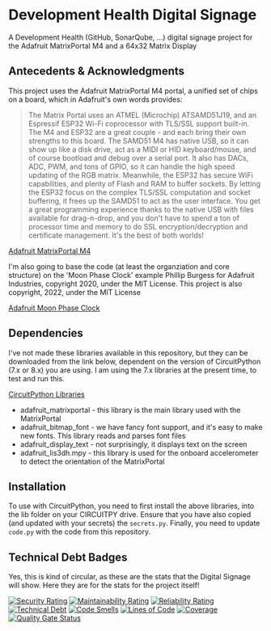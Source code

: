 # Development Health Digital Signage

A Development Health (GitHub, SonarQube, ...) digital signage project for the Adafruit MatrixPortal M4 and a 64x32 Matrix Display

## Antecedents & Acknowledgments

This project uses the Adafruit MatrixPortal M4 portal, a unified set of chips on a board, which in Adafruit's own words provides:

>The Matrix Portal uses an ATMEL (Microchip) ATSAMD51J19, and an Espressif ESP32 Wi-Fi coprocessor with TLS/SSL support built-in. The M4 and ESP32 are a great couple - and each bring their own strengths to this board. The SAMD51 M4 has native USB, so it can show up like a disk drive, act as a MIDI or HID keyboard/mouse, and of course bootload and debug over a serial port. It also has DACs, ADC, PWM, and tons of GPIO, so it can handle the high speed updating of the RGB matrix.
Meanwhile, the ESP32 has secure WiFi capabilities, and plenty of Flash and RAM to buffer sockets. By letting the ESP32 focus on the complex TLS/SSL computation and socket buffering, it frees up the SAMD51 to act as the user interface. You get a great programming experience thanks to the native USB with files available for drag-n-drop, and you don't have to spend a ton of processor time and memory to do SSL encryption/decryption and certificate management. It's the best of both worlds!

[Adafruit MatrixPortal M4](https://learn.adafruit.com/adafruit-matrixportal-m4)

I'm also going to base the code (at least the organziation and core structure) on the 'Moon Phase Clock' example Phillip
Burgess for Adafruit Industries, copyright 2020, under the MIT License.  This project is also copyright, 2022, under the
MIT License

[Adafruit Moon Phase Clock](https://learn.adafruit.com/moon-phase-clock-for-adafruit-matrixportal)

## Dependencies

I've not made these libraries available in this repository, but they can be downloaded from the link below, dependent on
the version of CircuitPython (7.x or 8.x) you are using. I am using the 7.x libraries at the present time, to test and
run this.

[CircuitPython Libraries](https://circuitpython.org/libraries)

- adafruit_matrixportal - this library is the main library used with the MatrixPortal
- adafruit_bitmap_font - we have fancy font support, and it's easy to make new fonts. This library reads and parses font files
- adafruit_display_text - not surprisingly, it displays text on the screen
- adafruit_lis3dh.mpy - this library is used for the onboard accelerometer to detect the orientation of the MatrixPortal

## Installation

To use with CircuitPython, you need to first install the above libraries, into the lib folder on your CIRCUITPY drive.
Ensure that you have also copied (and updated with your secrets) the `secrets.py`. Finally, you need to update
`code.py` with the code from this repository.

## Technical Debt Badges

Yes, this is kind of circular, as these are the stats that the Digital Signage will show.  Here they are for the stats
for the project itself!

[![Security Rating](https://sonarcloud.io/api/project_badges/measure?project=devhealth-digital-signage&metric=security_rating)](https://sonarcloud.io/summary/new_code?id=devhealth-digital-signage)
[![Maintainability Rating](https://sonarcloud.io/api/project_badges/measure?project=devhealth-digital-signage&metric=sqale_rating)](https://sonarcloud.io/summary/new_code?id=devhealth-digital-signage)
[![Reliability Rating](https://sonarcloud.io/api/project_badges/measure?project=devhealth-digital-signage&metric=reliability_rating)](https://sonarcloud.io/summary/new_code?id=devhealth-digital-signage)
[![Technical Debt](https://sonarcloud.io/api/project_badges/measure?project=devhealth-digital-signage&metric=sqale_index)](https://sonarcloud.io/summary/new_code?id=devhealth-digital-signage)
[![Code Smells](https://sonarcloud.io/api/project_badges/measure?project=devhealth-digital-signage&metric=code_smells)](https://sonarcloud.io/summary/new_code?id=devhealth-digital-signage)
[![Lines of Code](https://sonarcloud.io/api/project_badges/measure?project=devhealth-digital-signage&metric=ncloc)](https://sonarcloud.io/summary/new_code?id=devhealth-digital-signage)
[![Coverage](https://sonarcloud.io/api/project_badges/measure?project=devhealth-digital-signage&metric=coverage)](https://sonarcloud.io/summary/new_code?id=devhealth-digital-signage)
[![Quality Gate Status](https://sonarcloud.io/api/project_badges/measure?project=devhealth-digital-signage&metric=alert_status)](https://sonarcloud.io/summary/new_code?id=devhealth-digital-signage)
